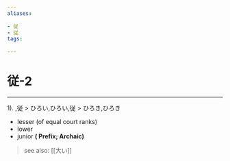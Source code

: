 ```yaml
---
aliases:
    
- 従
- 従
tags:
    
---
```


# 従-2
---
1).
,従 > ひろい,ひろい,従 > ひろき,ひろき

- lesser (of equal court ranks)
- lower
- junior
**( Prefix; Archaic)**
> see also:  [[大い]]
            